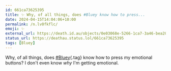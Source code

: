 ```yaml
---
id: 661ca73625395
title: ✨ Why, of all things, does #Bluey know how to press...
date: 2024-04-15T14:04:06+10:00
permalink: /n.lv0fkflc/
emoji: ✨
external_url: https://death.id.au/objects/0e03068e-5266-1ca7-3a46-bea208916986
status_url: https://deathau.status.lol/661ca73625395
tags: [Bluey]
---
```


Why, of all things, does [#Bluey](/tag/bluey){.tag} know how to press my emotional buttons? I don't even know *why* I'm getting emotional.
